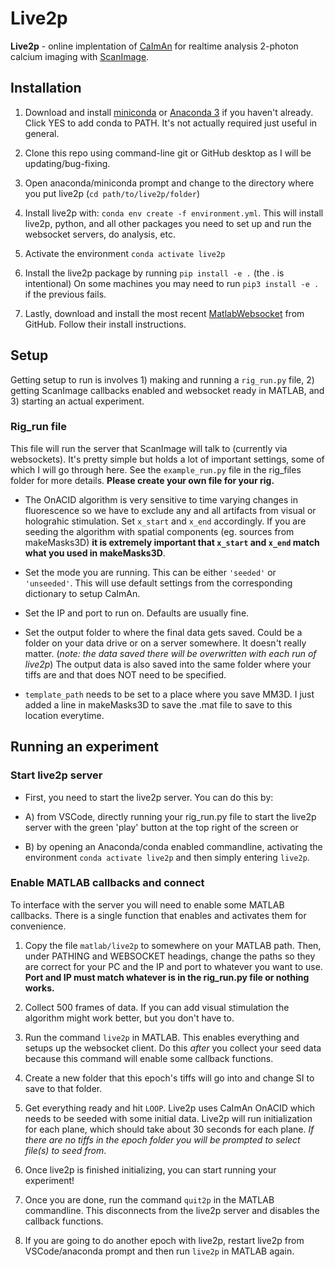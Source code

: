 # Live2p

**Live2p** - online implentation of [CaImAn](https://github.com/flatironinstitute/CaImAn) for realtime analysis 2-photon calcium imaging with [ScanImage](http://scanimage.vidriotechnologies.com/).

## Installation

1. Download and install [miniconda](https://docs.conda.io/en/latest/miniconda.html) or [Anaconda 3](https://www.anaconda.com/products/individual) if you haven't already. Click YES to add conda to PATH. It's not actually required just useful in general.

1. Clone this repo using command-line git or GitHub desktop as I will be updating/bug-fixing.

1. Open anaconda/miniconda prompt and change to the directory where you put live2p (`cd path/to/live2p/folder`)

1. Install live2p with:  `conda env create -f environment.yml`. This will install live2p, python, and all other packages you need to set up and run the websocket servers, do analysis, etc.

1. Activate the environment `conda activate live2p`

1. Install the live2p package by running `pip install -e .` (the . is intentional) On some machines you may need to run `pip3 install -e .` if the previous fails.

1. Lastly, download and install the most recent [MatlabWebsocket](https://github.com/jebej/MatlabWebSocket) from GitHub. Follow their install instructions.

## Setup

Getting setup to run is involves 1) making and running a `rig_run.py`  file, 2) getting ScanImage callbacks enabled and websocket ready in MATLAB, and 3) starting an actual experiment.

### Rig_run file

This file will run the server that ScanImage will talk to (currently via websockets). It's pretty simple but holds a lot of important settings, some of which I will go through here. See the `example_run.py` file in the rig_files folder for more details. **Please create your own file for your rig.**

* The OnACID algorithm is very sensitive to time varying changes in fluorescence so we have to exclude any and all artifacts from visual or holograhic stimulation. Set `x_start` and `x_end` accordingly. If you are seeding the algorithm with spatial components (eg. sources from makeMasks3D) **it is extremely important that `x_start` and `x_end` match what you used in makeMasks3D**.

* Set the mode you are running. This can be either `'seeded'` or `'unseeded'`. This will use default settings from the corresponding dictionary to setup CaImAn.

* Set the IP and port to run on. Defaults are usually fine.

* Set the output folder to where the final data gets saved. Could be a folder on your data drive or on a server somewhere. It doesn't really matter. (_note: the data saved there will be overwritten with each run of live2p_) The output data is also saved into the same folder where your tiffs are and that does NOT need to be specified.

* `template_path` needs to be set to a place where you save MM3D. I just added a line in makeMasks3D to save the .mat file to save to this location everytime.

## Running an experiment

### Start live2p server

- First, you need to start the live2p server. You can do this by:

- A) from VSCode, directly running your rig_run.py file to start the live2p server with the green 'play' button at the top right of the screen or 

- B) by opening an Anaconda/conda enabled commandline, activating the environment `conda activate live2p` and then simply entering `live2p`.

### Enable MATLAB callbacks and connect
To interface with the server you will need to enable some MATLAB callbacks. There is a single function that enables and activates them for convenience.

1. Copy the file `matlab/live2p` to somewhere on your MATLAB path. Then, under PATHING and WEBSOCKET headings, change the paths so they are correct for your PC and the IP and port to whatever you want to use. **Port and IP must match whatever is in the rig_run.py file or nothing works.**

1. Collect 500 frames of data. If you can add visual stimulation the algorithm might work better, but you don't have to.

1. Run the command `live2p` in MATLAB. This enables everything and setups up the websocket client. Do this *after* you collect your seed data because this command will enable some callback functions.

1. Create a new folder that this epoch's tiffs will go into and change SI to save to that folder.

1. Get everything ready and hit `LOOP`. Live2p uses CaImAn OnACID which needs to be seeded with some initial data. Live2p will run initialization for each plane, which should take about 30 seconds for each plane. *If there are no tiffs in the epoch folder you will be prompted to select file(s) to seed from*.

1. Once live2p is finished initializing, you can start running your experiment!

1. Once you are done, run the command `quit2p` in the MATLAB commandline. This disconnects from the live2p server and disables the callback functions.

1. If you are going to do another epoch with live2p, restart live2p from VSCode/anaconda prompt and then run `live2p` in MATLAB again.